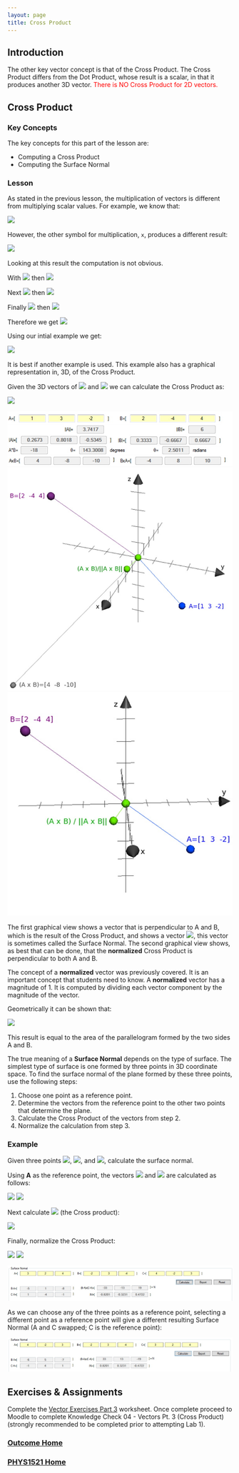 ```yaml
---
layout: page
title: Cross Product
---
```

<style>
    .red{
        color:red;
    }
</style>

## Introduction
The other key vector concept is that of the Cross Product. The Cross Product differs from the Dot Product, whose result is a scalar, in that it produces another 3D vector. <span class="red">There is NO Cross Product for 2D vectors.</span>

## Cross Product
### Key Concepts
The key concepts for this part of the lesson are:
* Computing a Cross Product
* Computing the Surface Normal

### Lesson
As stated in the previous lesson, the multiplication of vectors is different from multiplying scalar values. For example, we know that:

<img src="https://latex.codecogs.com/svg.latex?\large&space;\left[\begin{array}{c}2 \\ 3 \\4\end{array}\right]\cdot{\left[\begin{array}{c}5 \\ 2 \\ -2\end{array}\right]}=10+(-6)+(-8)=-4"/>

However, the other symbol for multiplication, `x`, produces a different result:

<img src="https://latex.codecogs.com/svg.latex?\large&space;\left[\begin{array}{c}2 \\ 3 \\4\end{array}\right]\times{\left[\begin{array}{c}5 \\ 2 \\ -2\end{array}\right]}=\left[\begin{array}{c}-2 \\ 24 \\ 19\end{array}\right]"/>

Looking at this result the computation is not obvious.

With <img src="https://latex.codecogs.com/svg.latex?\large&space;A\times{B}=\left[\begin{array}{c}A_{x} \\ A_{y} \\ A_{z}\end{array}\right]\times{\left[\begin{array}{c}B_{x} \\ B_{y} \\ B_{z}\end{array}\right]}"/> then <img src="https://latex.codecogs.com/svg.latex?\large&space;a=A_{y}B_{z}-A_{z}B_{y}"/>

Next <img src="https://latex.codecogs.com/svg.latex?\large&space;A\times{B}=\left[\begin{array}{c}A_{x} \\ A_{y} \\ A_{z}\end{array}\right]\times{\left[\begin{array}{c}B_{x} \\ B_{y} \\ B_{z}\end{array}\right]}"/> then <img src="https://latex.codecogs.com/svg.latex?\large&space;b=A_{z}B_{x}-A_{x}B_{z}"/>

Finally <img src="https://latex.codecogs.com/svg.latex?\large&space;A\times{B}=\left[\begin{array}{c}A_{x} \\ A_{y} \\ A_{z}\end{array}\right]\times{\left[\begin{array}{c}B_{x} \\ B_{y} \\ B_{z}\end{array}\right]}"/> then <img src="https://latex.codecogs.com/svg.latex?\large&space;c=A_{x}B_{y}-A_{y}B_{x}"/>

Therefore we get <img src="https://latex.codecogs.com/svg.latex?\large&space;A\times{B}=\left[\begin{array}{c}(A_{y}B_{z}-A_{z}B_{y}) \\ (A_{z}B_{x}-A_{x}B_{z}) \\ (A_{x}B_{y}-A_{y}B_{x})\end{array}\right]"/>

Using our intial example we get:

<img src="https://latex.codecogs.com/svg.latex?\large&space;\left[\begin{array}{c}2 \\ 3 \\4\end{array}\right]\times{\left[\begin{array}{c}5 \\ 2 \\ -2\end{array}\right]}=\left[\begin{array}{c}(-3)(-2)-(4)(2)\\ (4)(5)-(2)(-2) \\ (2)(2)-(-3)(5)\end{array}\right]=\left[\begin{array}{c}-2 \\ 24 \\ 19\end{array}\right]"/>

It is best if another example is used. This example also has a graphical representation in, 3D, of the Cross Product.

Given the 3D vectors of <img src="https://latex.codecogs.com/svg.latex?\large&space;A=\left[\begin{array}{c}1 \\ 3 \\ -2\end{array}\right]"/> and <img src="https://latex.codecogs.com/svg.latex?\large&space;B=\left[\begin{array}{c}2 \\ -4 \\ 4\end{array}\right]"/> we can calculate the Cross Product as:

<img src="https://latex.codecogs.com/svg.latex?\large&space;A\times{B}=\left[\begin{array}{c}(3)(4)-(-2)(-4) \\ (-2)(2)-(1)(4) \\ (1)(-4)-(3)(2)\end{array}\right]=\left[\begin{array}{c}12-8 \\ -4-4 \\ -4-6\end{array}\right]=\left[\begin{array}{c}4 \\ -8 \\ -10\end{array}\right]"/>

![cross-product-example](files/cross-product-example.jpg)<br>
![cross-product-graphical](files/cross-product-graphical.jpg)<br>
![cross-product-graphical-perpendicular](files/cross-product-graphical-perpendicular.jpg)

The first graphical view shows a vector that is perpendicular to A and B, which is the result of the Cross Product, and shows a vector <img src="https://latex.codecogs.com/svg.latex?\large&space;\frac{A\times{B}}{\Vert{A\times{B}}\Vert}"/>, this vector is sometimes called the Surface Normal. The second graphical view shows, as best that can be done, that the **normalized** Cross Product is perpendicular to both A and B.

The concept of a **normalized** vector was previously covered. It is an important concept that students need to know. A **normalized** vector has a magnitude of 1. It is computed by dividing each vector component by the magnitude of the vector.

Geometrically it can be shown that:

<img src="https://latex.codecogs.com/svg.latex?\large&space;\Vert{A\times{B}}\Vert=(\Vert{A}\Vert)(\Vert{B}\Vert)(sin(\theta))"/>

This result is equal to the area of the parallelogram formed by the two sides A and B.

The true meaning of a **Surface Normal** depends on the type of surface. The simplest type of surface is one formed by three points in 3D coordinate space. To find the surface normal of the plane formed by these three points, use the following steps:
1.	Choose one point as a reference point.
2.	Determine the vectors from the reference point to the other two points that determine the plane.
3.	Calculate the Cross Product of the vectors from step 2.
4.	Normalize the calculation from step 3.

### Example
Given three points <img src="https://latex.codecogs.com/svg.latex?\large&space;A=(3,2,4)"/>, <img src="https://latex.codecogs.com/svg.latex?\large&space;B=(-2,3,-4)"/>, and <img src="https://latex.codecogs.com/svg.latex?\large&space;C=(4,-2,3)"/>, calculate the surface normal.

Using **A** as the reference point, the vectors <img src="https://latex.codecogs.com/svg.latex?\large&space;\vec{AB}"/> and <img src="https://latex.codecogs.com/svg.latex?\large&space;\vec{AC}"/> are calculated as follows:

<img src="https://latex.codecogs.com/svg.latex?\large&space;V_{1}=B-A=\left[\begin{array}{c}-2-3 \\ 3-2 \\ -4-4\end{array}\right]=\left[\begin{array}{c}-5 \\ 1 \\ 8\end{array}\right]"/>

<img src="https://latex.codecogs.com/svg.latex?\large&space;V_{2}=B-A=\left[\begin{array}{c}4-3\\ -2-2 \\ 3-4\end{array}\right]=\left[\begin{array}{c}1 \\ -4 \\ -1\end{array}\right]"/>

Next calculate <img src="https://latex.codecogs.com/svg.latex?\large&space;V_{1}\times{V_{2}}"/> (the Cross product):

<img src="https://latex.codecogs.com/svg.latex?\large&space;N=V_{1}\times{V_{2}}=\left[\begin{array}{c}-5 \\ 1 \\ 8\end{array}\right]\times{\left[\begin{array}{c}1 \\ -4 \\ -1\end{array}\right]}=\left[\begin{array}{c}(1)(-1)-(-4)(-8) \\ (-8)(1)-(-5)(-1) \\ (-5)(-4)-(1)(1)\end{array}\right]=\left[\begin{array}{c}-33 \\ -13 \\ 19\end{array}\right]"/>

Finally, normalize the Cross Product:

<img src="https://latex.codecogs.com/svg.latex?\large&space;\Vert{N}=\sqrt{(-33)^2+(-13)^2+(19)^2}=\sqrt(1619)"/>

<img src="https://latex.codecogs.com/svg.latex?\large&space;\hat{N}=\frac{1}{\sqrt{1619}}\left[\begin{array}{c}-33 \\ -13 \\ 19\end{array}\right]\approx{\left[\begin{array}{c}-0.8201 \\ -0.3231 \\ 0.4772\end{array}\right]}"/>

![surface-normal-solution-1](files/surface-normal-solution-1.jpg)

As we can choose any of the three points as a reference point, selecting a different point as a reference point will give a different resulting Surface Normal (A and C swapped; C is the reference point):

![surface-normal-solution-2](files/surface-normal-solution-2.jpg)

## Exercises & Assignments
Complete the [Vector Exercises Part 3](vector-worksheet-3.md) worksheet. Once complete proceed to Moodle to complete Knowledge Check 04 - Vectors Pt. 3 (Cross Product) (strongly recommended to be completed prior to attempting Lab 1).


### [Outcome Home](outcome1.md)
### [PHYS1521 Home](../)